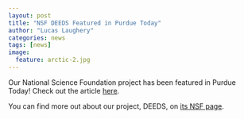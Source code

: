 ```yaml
---
layout: post
title: "NSF DEEDS Featured in Purdue Today"
author: "Lucas Laughery"
categories: news
tags: [news]
image:
  feature: arctic-2.jpg
---
```

Our National Science Foundation project has been featured in Purdue Today!
Check out the article [here](https://www.itap.purdue.edu/newsroom/news/171011_DEEDS_Grant.html).

You can find more out about our project, DEEDS, on [its NSF page](https://www.nsf.gov/awardsearch/showAward?AWD_ID=1724728).
